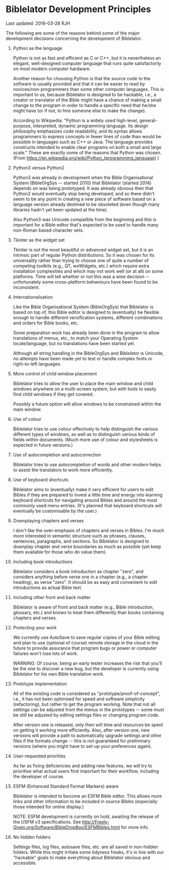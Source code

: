 Biblelator Development Principles
=================================

Last updated: 2016-03-28 RJH


The following are some of the reasons behind some of the major development decisions
    concerning the development of Biblelator.


1. Python as the language

    Python is not as fast and efficient as C or C++, but it is nevertheless an elegant, well-designed
    computer language that runs quite satisfactorily on most modern computer hardware.

    Another reason for choosing Python is that the source code to the software is usually provided
    and that it can be easier to read by novices/non-programmers than some other computer languages.
    This is important to us, because Biblelator is designed to be hackable, i.e., a creator or
    translator of the Bible might have a chance of making a small change to the program in order
    to handle a specific need that he/she might have (or if not, to hire someone else to make the
    change).

    According to Wikipedia: "Python is a widely used high-level, general-purpose, interpreted,
    dynamic programming language. Its design philosophy emphasizes code readability, and its syntax
    allows programmers to express concepts in fewer lines of code than would be possible in languages
    such as C++ or Java. The language provides constructs intended to enable clear programs on both
    a small and large scale." These are exactly some of the reasons that Python was chosen.
    (From https://en.wikipedia.org/wiki/Python_(programming_language) )


2. Python3 versus Python2

    Python3 was already in development when the Bible Organisational System (BibleOrgSys --
    started 2010) that Biblelator (started 2014) depends on was being prototyped. It was already
    obvious then that Python2 would eventually stop being developed, and so there didn't seem to
    be any point in creating a new piece of software based on a language version already
    destined to be obsoleted (even though many libraries hadn't yet been updated at the time).
    
    Also Python3 was Unicode compatible from the beginning and this is important for a Bible
    editor that's expected to be used to handle many non-Roman based character sets.


3. Tkinter as the widget set

    Tkinter is not the most beautiful or advanced widget set, but it is an intrinsic part
    of regular Python distributions. So it was chosen for its universality rather than
    trying to choose one of quite a number of competing toolkits (e.g., QT, wxWidgets, etc.)
    which require extra installation complexities and which may not work well (or at all)
    on some platforms. Time will tell whether or not this was a wise decision -- unfortunately
    some cross-platform behaviours have been found to be inconsistent.


4. Internationalisation

    Like the Bible Organisational System (BibleOrgSys) that Biblelator is based on top of, this
    Bible editor is designed to (eventually) be flexible enough to handle different versification
    systems, different combinations and orders for Bible books, etc.

    Some preparation work has already been done in the program to allow translations of menus,
    etc., to match your Operating System locale/language, but no translations have been
    started yet.

    Although all string handling in the BibleOrgSys and Biblelator is Unicode, no attempts
    have been made yet to test or handle complex fonts or right-to-left languages.


5. More control of child window placement

    Biblelator tries to allow the user to place the main window and child windows anywhere on
    a multi-screen system, but with tools to easily find child windows if they get covered.
    
    Possibly a future option will allow windows to be constrained within the main window.


6. Use of colour

    Biblelator tries to use colour effectively to help distinguish the various different types
    of windows, as well as to distinguish various kinds of fields within documents. (Much more
    use of colour and stylesheets is expected in future versions.)


7. Use of autocompletion and autocorrection

    Biblelator tries to use autocompletion of words and other modern helps to assist the
    translators to work more efficiently.


8. Use of keyboard shortcuts

    Biblelator aims to (eventually) make it very efficient for users to edit Bibles if they
    are prepared to invest a little time and energy into learning keyboard shortcuts for
    navigating around Bibles and around the most commonly used menu entries. (It's planned
    that keyboard shortcuts will eventually be customisable by the user.)


9. Downplaying chapters and verses

    I don't like the over-emphasis of chapters and verses in Bibles. I'm much more interested
    in semantic structure such as phrases, clauses, sentences, paragraphs, and sections. So
    Biblelator is designed to downplay chapter and verse boundaries as much as possible (yet
    keep them available for those who do value them).


10. Including book introductions

    Biblelator considers a book introduction as chapter "zero", and considers anything before
    verse one in a chapter (e.g., a chapter heading), as verse "zero". It should be as easy and
    convenient to edit introductions as actual Bible text.


11. Including other front and back matter

    Biblelator is aware of front and back matter (e.g., Bible introduction, glossary, etc.)
    and knows to treat them differently than books containing chapters and verses.


12. Protecting your work

    We currently use AutoSave to save regular copies of your Bible editing and plan to use
    (optional of course) remote storage in the cloud in the future to provide assurance
    that program bugs or power or computer failures won't lose lots of work.

    WARNING: Of course, being an early tester increases the risk that you'll be the one to
    discover a new bug, but the developer is currently using Biblelator for his own Bible
    translation work.


13. Prototype implementation

    All of the existing code is considered as "prototype/proof-of-concept", i.e., it has not
    been optimised for speed and software simplicity (refactoring), but rather to get the
    program working. Note that not all settings can be adjusted from the menus in the
    prototypes -- some must be still be adjusted by editing settings files or changing program
    code.

    After version one is released, only then will time and resources be spent on getting it
    working more efficiently. Also, after version one, new versions will provide a path to
    automatically upgrade settings and other files if the formats change -- this is not
    guaranteed for preliminary versions (where you might have to set-up your preferences
    again).


14. User-requested priorities

    As far as fixing deficiencies and adding new features, we will try to prioritise what actual
    users find important for their workflow, including the developer of course.


15. ESFM (Enhanced Standard Format Markers) aware

    Biblelator is intended to become an ESFM Bible editor. This allows more links and other
    information to be included in source Bibles (especially those intended for online display.)

    NOTE: ESFM development is currently on hold, awaiting the release of the USFM v3
    specifications. See http://Freely-Given.org/Software/BibleDropBox/ESFMBibles.html
    for more info.


16. No hidden folders

    Settings files, log files, autosave files, etc. are all saved in non-hidden folders.
    While this might irritate some tidyness freaks, it's in line with our "hackable"
    goals to make everything about Biblelator obvious and accessible.